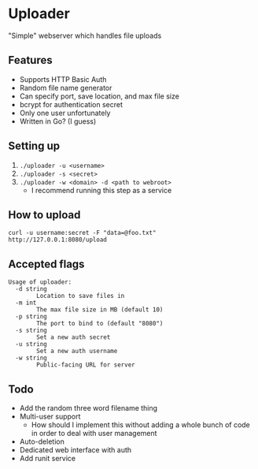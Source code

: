 # Uploader
"Simple" webserver which handles file uploads

## Features
* Supports HTTP Basic Auth
* Random file name generator
* Can specify port, save location, and max file size
* bcrypt for authentication secret
* Only one user unfortunately
* Written in Go? (I guess)

## Setting up
1. `./uploader -u <username>`
2. `./uploader -s <secret>`
3. `./uploader -w <domain> -d <path to webroot>`
	* I recommend running this step as a service

## How to upload
```
curl -u username:secret -F "data=@foo.txt" http://127.0.0.1:8080/upload 
```

## Accepted flags
```
Usage of uploader:
  -d string
    	Location to save files in
  -m int
    	The max file size in MB (default 10)
  -p string
    	The port to bind to (default "8080")
  -s string
    	Set a new auth secret
  -u string
    	Set a new auth username
  -w string
    	Public-facing URL for server
```

## Todo
* Add the random three word filename thing
* Multi-user support
	* How should I implement this without adding a whole bunch of code in order to deal with user management
* Auto-deletion
* Dedicated web interface with auth
* Add runit service
